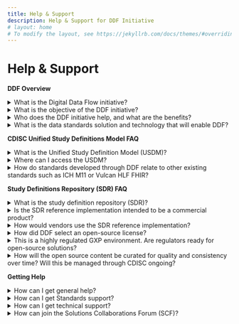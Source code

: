```yaml
---
title: Help & Support
description: Help & Support for DDF Initiative
# layout: home
# To modify the layout, see https://jekyllrb.com/docs/themes/#overriding-theme-defaults
---
```

# Help & Support
<p></p>
<strong>DDF Overview</strong>
<p></p>
<details>
<summary>What is the Digital Data Flow initiative?</summary>
<p></p>
The Digital Data Flow (DDF) initiative aims to modernize clinical trials by enabling a digital workflow that allows for automated creation of study content and configuration of study systems to support clinical trial execution. This initiative will establish a foundation for a future state of automated and dynamic readiness that can transform the drug development process.
<p></p>
Click <a target="_blank" href="https://www.youtube.com/watch?v=082onW7jhe4">here</a> for a video describing DDF.
<p></p>
</details>
<details>
<summary>What is the objective of the DDF initiative?</summary>
<p></p>
The objective of DDF is to automate and expedite the Study Start-Up process by revolutionizing how data flows across clinical trial systems, beginning with upstream (e.g., study builder) and downstream (e.g., electronic data capturing/EDC, clinical trial management system/CTMS) clinical systems.
<p></p>
TransCelerate has collaborated to develop an open-source, vendor agnostic, study definition repository (SDR) reference implementation. The SDR's basis is a Unified Study Definitions Model (USDM), developed by CDISC, that standardizes the data model for protocol study definitions.
<p></p>
The SDR reference implementation enables the format of information from a digitized protocol and other sources to be standardized and stored centrally. This allows the information to be passed to systems through application programming interfaces (APIs) used for study execution and data collection and reused throughout the clinical development lifecycle.
<p></p>
In summary, DDF will combine data standards and a novel technology to enable the flow of data across all systems involved in the design and execution of a clinical trial.
<p></p>
Click <a target="_blank" href="https://www.youtube.com/watch?v=082onW7jhe4">here</a> for a video describing DDF.
<p></p>
</details>
<details>
<summary>Who does the DDF initiative help, and what are the benefits?</summary>
<p></p>
This initiative will assist many organizations, including pharmaceutical companies, CROs, standards organizations, upstream and downstream clinical vendors, sites, regulatory agencies, technology companies, and the open-source pharmaceutical and IT communities. 
<p></p>
With DDF, organizations across the R&D ecosystem will be able to leverage the open-source code of the SDR reference implementation and develop a framework to deploy their own SDR implementations. Digital Data Flow (DDF) benefits include:
<p></p>
- Minimized process hand-offs, data re-entry, and data format inconsistencies across study start-Up and execution
<p></p>
- A foundation for data exchange and interoperability between clinical technology systems, leading to greater compatibility among systems, flexibility to sponsors, and improved clinical trial efficiencies
<p></p>
- A more seamless flow of data leading to accelerated study start-up, and further enabling trials automation for sponsors and research partners
<p></p>
- Harmonization of the data format that can support greater interoperability and spark innovation within the R&D ecosystem and across the clinical trial solutions landscape.
<p></p>
Click <a target="_blank" href="https://www.youtube.com/watch?v=Otg0d2385is">here</a> for a video describing benefits of DDF.
<p></p>
</details>
<details>
<summary>What is the data standards solution and technology that will enable DDF?</summary>
<p></p>
Today’s manual processes with multiple human and technical hand offs are not a sustainable, effective way to approach clinical development. DDF envisions the digitization and automation of the flow of information to keep up with increasing demands of clinical development.
<p></p>
The DDF initiative involves a multi-faceted program that includes (a) collaborating with the Clinical Data Interchange Standards Consortium (CDISC) to develop a standardized data model and (b) working with lead collaborators and other stakeholders to develop the SDR reference implementation. The approach comprises the following:
<p></p>
<strong>Standards Collaboration</strong>: CDISC has developed a new protocol study definition standard called the Unified Study Definition Model (USDM), alongside controlled terminology and specifications for APIs to develop the USDM, CDISC engaged key stakeholders, including technology companies and vendors
<p></p>
<strong>Study Definitions Repository Reference Implementation</strong>: The study definitions repository (SDR) is a novel central component aimed at using technical and data standards to facilitate the exchange of structured study definitions across clinical systems.
<p></p>
The SDR reference implementation is a working model of the SDR based on the USDM. It has been deployed as open-source and is meant to be vendor agnostic.
<p></p>
</details>
<p></p>
<p></p>
<strong>CDISC Unified Study Definitions Model FAQ</strong>
<p></p>
<details>
<summary>What is the Unified Study Definition Model (USDM)?</summary>
<p></p>
The model is a unified, consistent, and comprehensive approach to structure and represent study definitions (i.e., protocol) data. Study definitions in the study definition repository (SDR) conform to the USDM data standard.
<p></p>
USDM includes a class diagram describing the study design elements, their attributes, and relationships between them. The USDM defines all elements needed to construct a study definition, from high-level study design elements, such as study phase, indication, objectives and endpoints, and eligibility criteria, to detailed study design elements included in the schedule of activities and assessments.  
<p></p>
CDISC has developed the USDM.
<p></p>
Click <a target="_blank" href="https://www.youtube.com/watch?v=C2g7OZEgyjY">here</a> for a video describing the USDM.
<p></p>
Click <a target="_blank" href="https://www.cdisc.org/ddf">here</a> to access the latest version of the USDM posted on CDISC.
<p></p>
</details>
<details>
<summary>Where can I access the USDM?</summary>
<p></p>
CDISC developed the Unified Study Definition Model (USDM). To access details of the USDM, go to <a target="_blank" href="https://www.cdisc.org/ddf">https://www.cdisc.org/ddf</a>.
<p></p>
</details>
<details>
<summary>How do standards developed through DDF relate to other existing standards such as ICH M11 or Vulcan HLF FHIR?
</summary>
<p></p>
CDISC’s Unified Study Definitions Model (USDM) is the foundational data model developed as part of the DDF initiative.  It defines standardized and structured data content for clinical trial protocols and is designed to facilitate sharing and reuse of trial data across studies and organizations. The USDM is an abstract model independent of any particular rendering e.g. as a Word document, or PDF etc.  
<p></p>
The ICH M11 Clinical electronic Structured Harmonized Protocol (CeSHarP) initiative also defines the structure and content for a clinical protocol but does so more from a document perspective, with the two primary components being a human-readable document template and an associated technical specification <a target="_blank" href="https://ich.org/page/multidisciplinary-guidelines">(https://ich.org/page/multidisciplinary-guidelines)</a>.  The USDM content is a “superset” of the M11 content, encapsulating all the data elements defined for M11, as well as covering many other aspects of a clinical protocol in much more depth (such as the Schedule of Activities (SoA)).  As such, an M11 document can be generated from the data content encapsulated in the USDM. 
<p></p>
HL7 FHIR is an interoperability standard that contains an information model based on standard constructs that can be used to contain elements from CeSHarP and USDM but has a much wider scope.  FHIR also provides an infrastructure of tooling, servers and vendors to facilitate assured data transport, transaction management and persistence.
<p></p>  
</details>
<p></p>
<p></p>
<strong>Study Definitions Repository (SDR) FAQ</strong>
<p></p>
<details>
<summary>What is the study definition repository (SDR)?</summary>
<p></p>
A study definition repository (SDR) is a novel central component aimed at facilitating the exchange of structured study definitions across upstream systems (e.g., study builder) and downstream clinical systems (e.g., electronic data capturing/EDC, clinical trial management system/CTMS) used to execute a clinical research study. It uses technical and data standards developed by CDISC.
<p></p>
The SDR reference implementation demonstrates the implementation of data and technical standards defined by CDISC as the first step toward digital data flow and will catalyze the broader development of an ecosystem of connecting products. The SDR reference implementation will also demonstrate the ability to flow digital study definition information between systems through API connections to systems such as study builders, EDCs, and CTMS, with the opportunity for many additional use cases to follow., While these systems will not be part of the SDR reference implementation per se, they could demonstrate the ability to send (e.g., study builders) and receive (e.g., EDC and CTMS) study definitions data.
<p></p>
Click <a target="_blank" href="https://www.youtube.com/watch?v=z-_XPnP0U0k">here</a> to access a video describing the SDR reference implementation.
<p></p>
</details>
<details>
<summary>Is the SDR reference implementation intended to be a commercial product?</summary>
<p></p>
No, the SDR reference implementation will not be a fully functional product.  Rather, it will be used to demonstrate and test ecosystem connectivity and interoperability. The SDR reference implementation may enable others to develop innovative commercial products. By creating a reference implementation of an SDR, we hope to motivate vendors to align their products with it and thus incorporate the new data standards. This will allow sponsors to more readily adopt an SDR.
<p></p>
Click <a target="_blank" href="https://www.youtube.com/watch?v=z-_XPnP0U0k">here</a> to access a video describing the SDR reference implementation.
<p></p>
</details>
<details>
<summary>How would vendors use the SDR reference implementation?</summary>
<p></p>
Vendors can connect to the SDR reference implementation to test compatibility and use the code through open-source licensing. Vendors can also take advantage of the interoperability functionality by deploying their own version in a cloud-based Software as a Service (SaaS) model or by building their own compliant SDR using a technology they choose.
<p></p>
In addition, sponsors can create an SDR based on the SDR reference implementation for their own use, adding new functionality if desired, with the ability to contribute to further development of the SDR reference implementation.
<p></p>
Click <a target="_blank" href="https://www.youtube.com/watch?v=z-_XPnP0U0k">here</a> to access a video describing the SDR reference implementation.
<p></p>
</details>
<details>
<summary>How did DDF select an open-source license?</summary>
<p></p>
DDF will use a permissive license, specifically Apache 2.0, for DDF. 
<p></p>
A permissive license allows users to download, copy, use, transform, improve, and distribute the licensed code, and to incorporate that code in larger applications, including proprietary software. Permissive licenses do not require the modified code or applications with which it is used or linked or into which it is embedded to be made available under the same terms; commercial license terms are permitted.
<p></p>
This approach encourages adoption of an open-source solution particularly by technology solution providers. When paired with strong standards and solution governance practices, along with continued awareness-building of DDF across the ecosystem, we believe this will maximize uptake of DDF.
<p></p>
</details>
<details>
<summary>This is a highly regulated GXP environment. Are regulators ready for open-source solutions? </summary>
<p></p>
Health authority regulations generally do not differentiate between open source and commercial software. From a regulatory point of view, pharma sponsors are accountable for the quality of the submissions and the required validation of computerized systems used to run clinical studies, collect and analyze data.
<p></p>
FDA has its own <a href="https://github.com/FDA/openfda#readme">GitHub repository</a> where they make open-source solutions available.   FDA has also sponsored the development of a <a href="https://github.com/FDA-MyStudies/FDA-My-Studies-Mobile-Application-System#readme">clinical data collection app</a> released under an open-source license.
<p></p>
</details>
<details>
<summary>How will the open source content be curated for quality and consistency over time? Will this be managed through CDISC ongoing?</summary>
<p></p>
We will be implementing a review process for all of the open-source contributions via Github. As the USDM data standard will be a key part of that, all contributions will need to be triaged for those that need to be routed via CDISC’s standards governance process, vs things like simple bug fixes, modifications to APIs, adaptors or extensions. Active discussions are ongoing with CDISC and leveraging their experience with their COSA initiative to align and learn more.  
<p></p>
</details>
<p></p>
<p></p>
<strong>Getting Help</strong>
<p></p>
<details>
<summary>How can I get general help?</summary>  
<p></p>
Please use this <a target="_blank" href="https://www.transceleratebiopharmainc.com/assets/digital-data-flow-feedback-form/">form</a> to submit your questions about:
<p></p>
- DDF Initiative, Vision, Benefits, Strategy
<p></p>
- DDF Transformation Tools
<p></p>
- Other general questions about DDF
<p></p>
</details>
<details>
<summary>How can I get Standards support?</summary>  
<p></p>
Please contact <a target="_blank" href="https://www.cdisc.org/ddf#standard__Contact_Us">CDISC</a> regarding:
<p></p>
- USDM Class Diagram
<p></p>
- API Specifications
<p></p>
- Controlled Terminology
<p></p>
- Architecture Principles
<p></p>
</details>
<details>
<summary>How can I get technical support?</summary>
<p></p>
Please post to <a target="_blank" href="https://github.com/transcelerate/ddf-home/discussions/categories/getting-started">Discussions: Getting Started</a> in the DDF Home repository for feedback, comments, or questions about getting started with the SDR RI or with the solution architecture document. 
<p></p>
<p></p>
For any of the following topics:
<p></p>
- Code defects
<p></p>
- Platform, API, or UI technical documentation issues
<p></p>
- Questions on codebase
<p></p>
- Suggestions on updates to specific codebase
<p></p>
<p></p>
Please post to the Issues tab in the applicable GitHub repository.
<p></p>
- <a target="_blank" href="https://github.com/transcelerate/ddf-sdr-platform/issues">Link to Issues</a> in Platform repository
<p></p>
- <a target="_blank" href="https://github.com/transcelerate/ddf-sdr-api/issues">Link to Issues</a> in API repository
<p></p>
- <a target="_blank" href="https://github.com/transcelerate/ddf-sdr-ui/issues">Link to Issues</a> in UI repository
<p></p>
**NOTE**: As of May 2022, the DDF initiative is still the process of setting up operations, and any pull requests submitted will not be triaged at this point in time. 
<p></p>
</details>
<details>
<summary>How can join the Solutions Collaborations Forum (SCF)?</summary>  
<p></p>
If you would like to learn more about the SCF and/or if you are a solution provider interested in joining the forum, please <a target="_blank" href="mailto:ddf@transceleratebiopharmainc.com?subject=DDF SCF Questions">email us</a> at ddf@transceleratebiopharmainc.com.
<p></p>
</details>
